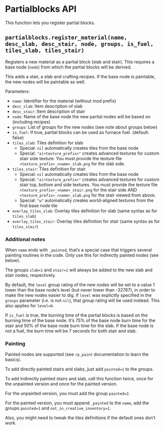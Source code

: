 # Partialblocks API

This function lets you register partial blocks.

## `partialblocks.register_material(name, desc_slab, desc_stair, node, groups, is_fuel, tiles_slab, tiles_stair)`

Registers a new material as a partial block (slab and stair). This requires a base node (`node`) from which
the partial blocks will be derived.

This adds a stair, a slab and crafting recipes. If the base node is paintable, the new nodes will be paintable
as well.

Parameters:

* `name`: Identifier for the material (without mod prefix)
* `desc_slab`: Item description of slab
* `desc_stair`: Item description of stair
* `node`: Name of the base node the new partial nodes will be based on (including recipes)
* `groups`: List of groups for the new nodes (see note about groups below)
* `is_fuel`: If true, partial blocks can be used as furnace fuel. (default: false)
* `tiles_slab`: Tiles definition for slab
    * Special: `nil` automatically creates tiles from the base node
    * Special: `"a|<texture_prefix>"` creates advanced textures for custom stair side texture.
               You must provide the texture file `<texture_prefix>_<name>_slab.png` for the slab side.
* `tiles_stair`: Tiles definition for stair
    * Special: `nil` automatically creates tiles from the base node
    * Special: `"a|<texture_prefix>"` creates advanced textures for custom stair top, bottom and side textures.
               You must provide the texture file `<texture_prefix>_<name>_stair.png` for the stair side AND
               `<texture_prefix>_<name>_slab.png` for the stair viewed from above.
    * Special: `"w"` automatically creates world-aligned textures
               from the first base node tile
* `overlay_tiles_slab`: Overlay tiles definition for slab (same syntax as for `tiles_slab`)
* `overlay_tiles_stair`: Overlay tiles definition for stair (same syntax as for `tiles_stair`)

### Additional notes

When `name` ends with `_painted`, that’s a special case that triggers several
painting routines in the code. Only use this for indirectly painted nodes (see below).

The groups `slab=1` and `stair=1` will always be added to the new slab and stair
nodes, respectively.

By default, the `level` group rating of the new nodes will be set to a value 1 lower than
the base node’s level (but never lower than -32767), in order to make the new nodes easier to dig.
If `level` was explicitly specified in the `groups` parameter (i.e. is not `nil`),
that group rating will be used instead. This also applies for `level=0`.

If `is_fuel` is true, the burning time of the partial blocks is based on the burning
time of the base node. It’s 75% of the base node burn time for the stair and 50%
of the base node burn time for the slab.
If the base node is not a fuel, the burn time will be 7 seconds for both stair and slab.

### Painting

Painted nodes are supported (see `rp_paint` documentation to learn the basics).

To add directly painted stairs and slabs, just add `painted=1` to the groups.

To add indirectly painted stairs and slab, call this function twice, once for the unpainted version
and once for the painted version.

For the unpainted version, you must add the group `painted=2`.

For the painted version, you must append `_painted` to the `name`, add the groups `painted=1` and
`not_in_creative_inventory=1`.

Also, you might need to tweak the tiles definitions if the default ones don’t work.
